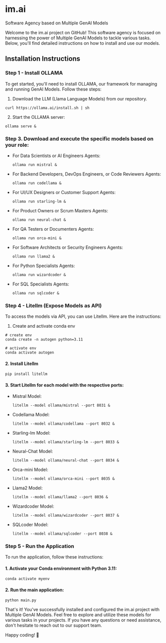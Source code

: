 # im.ai
Software Agency based on Multiple GenAI Models

Welcome to the im.ai project on GitHub! This software agency is focused on harnessing the power of Multiple GenAI Models to tackle various tasks. Below, you'll find detailed instructions on how to install and use our models.

## Installation Instructions

### Step 1 - Install OLLAMA
To get started, you'll need to install OLLAMA, our framework for managing and running GenAI Models. Follow these steps:

1. Download the LLM (Llama Language Models) from our repository.
```
curl https://ollama.ai/install.sh | sh
```

2. Start the OLLAMA server:

```
ollama serve &
```


### Step 3. Download and execute the specific models based on your role:

- For Data Scientists or AI Engineers Agents:
  ```
  ollama run mistral &
  ```

- For Backend Developers, DevOps Engineers, or Code Reviewers Agents:
  ```
  ollama run codellama &
  ```

- For UI/UX Designers or Customer Support Agents:
  ```
  ollama run starling-lm &
  ```

- For Product Owners or Scrum Masters Agents:
  ```
  ollama run neural-chat &
  ```

- For QA Testers or Documenters Agents:
  ```
  ollama run orca-mini &
  ```

- For Software Architects or Security Engineers Agents:
  ```
  ollama run llama2 &
  ```

- For Python Specialists Agents:
  ```
  ollama run wizardcoder &
  ```

- For SQL Specialists Agents:
  ```
  ollama run sqlcoder &
  ```

### Step 4 - Litellm (Expose Models as API)
To access the models via API, you can use Litellm. Here are the instructions:

1. Create and activate conda env
```
# create env
conda create -n autogen python=3.11
```
```
# activate env
conda activate autogen
```
#### 2. Install Litellm
```
pip install litellm
```

#### 3. Start Litellm for each model with the respective ports:

- Mistral Model:
  ```
  litellm --model ollama/mistral --port 8031 &
  ```

- Codellama Model:
  ```
  litellm --model ollama/codellama --port 8032 &
  ```

- Starling-lm Model:
  ```
  litellm --model ollama/starling-lm --port 8033 &
  ```

- Neural-Chat Model:
  ```
  litellm --model ollama/neural-chat --port 8034 &
  ```

- Orca-mini Model:
  ```
  litellm --model ollama/orca-mini --port 8035 &
  ```

- Llama2 Model:
  ```
  litellm --model ollama/llama2 --port 8036 &
  ```

- Wizardcoder Model:
  ```
  litellm --model ollama/wizardcoder --port 8037 &
  ```

- SQLcoder Model:
  ```
  litellm --model ollama/sqlcoder --port 8038 &
  ```

### Step 5 - Run the Application
To run the application, follow these instructions:

#### 1. Activate your Conda environment with Python 3.11:
```
conda activate myenv
```


#### 2. Run the main application:
```
python main.py
```


That's it! You've successfully installed and configured the im.ai project with Multiple GenAI Models. Feel free to explore and utilize these models for various tasks in your projects. If you have any questions or need assistance, don't hesitate to reach out to our support team.

Happy coding! 🚀

